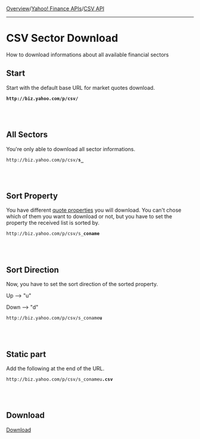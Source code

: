 [Overview](MainPage.md)/[Yahoo! Finance APIs](YahooFinanceAPIs.md)/[CSV API](CSVAPI.md)

---


# CSV Sector Download #

How to download informations about all available financial sectors

## Start ##

Start with the default base URL for market quotes download.

**`http://biz.yahoo.com/p/csv/`**

<br></br>

## All Sectors ##

You're only able to download all sector informations.

`http://biz.yahoo.com/p/csv/`**`s_`**

<br></br>

## Sort Property ##

You have different [quote properties](enumMarketQuoteProperties.md) you will download. You can't chose which of them you want to download or not, but you have to set the property the received list is sorted by.

`http://biz.yahoo.com/p/csv/s_`**`coname`**

<br></br>


## Sort Direction ##

Now, you have to set the sort direction of the sorted property.

Up --> "u"

Down --> "d"

`http://biz.yahoo.com/p/csv/s_coname`**`u`**

<br></br>

## Static part ##

Add the following at the end of the URL.

`http://biz.yahoo.com/p/csv/s_conameu`**`.csv`**

<br></br>

## Download ##

[Download](http://biz.yahoo.com/p/csv/s_conameu.csv)